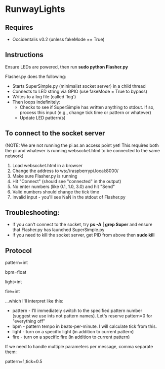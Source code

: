 RunwayLights
============

Requires
--------
* Occidentalis v0.2 (unless fakeMode == True)

Instructions
------------
Ensure LEDs are powered, then run **sudo python Flasher.py**

Flasher.py does the following:
* Starts SuperSimple.py (minimalist socket server) in a child thread
* Connects to LED string via GPIO (use fakeMode = True to bypass)
* Writes to a log file (called 'log')
* Then loops indefinitely:
  * Checks to see if SuperSimple has written anything to stdout. If so, process this input (e.g., change tick time or pattern or whatever)
  * Update LED pattern(s)

To connect to the socket server
-------------------------------

(NOTE: We are not running the pi as an access point yet! This requires both the pi and whatever is running websocket.html to be connected to the same network)

1. Load websocket.html in a browser
2. Change the address to ws://raspberrypi.local:8000/
3. Make sure Flasher.py is running
4. Hit "Connect" (should see "connected" in the output)
5. No enter numbers (like 0.1, 1.0, 3.0) and hit "Send"
 1. Valid numbers should change the tick time
 2. Invalid input - you'll see NaN in the stdout of Flasher.py
 

Troubleshooting:
----------------
* If you can't connect to the socket, try **ps -A | grep Super** and ensure that Flasher.py has launched SuperSimple.py
* If you need to kill the socket server, get PID from above then **sudo kill <pid>**

Protocol
--------
pattern=int

bpm=float

light=int

fire=int

...which I'll interpret like this:

* pattern - I'll immediately switch to the specified pattern number (suggest we use ints not pattern names). Let's reserve pattern=0 for "everything off"
* bpm - pattern tempo in beats-per-minute. I will calculate tick from this.
* light - turn on a specific light (in addition to current pattern)
* fire - turn on a specific fire (in addition to current pattern)

If we need to handle multiple parameters per message, comma separate them:

pattern=1,tick=0.5

